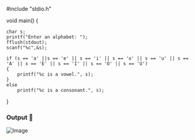 #include "stdio.h"

void main()
{

	char s;
	printf("Enter an alphabet: ");
	fflush(stdout);
	scanf("%c",&s);

	if (s == 'a' ||s == 'e' || s == 'i' || s == 'o' || s == 'u' || s == 'A' || s == 'E' || s == 'I' || s == 'O' || s == 'U')
	{
		printf("%c is a vowel.", s);
	}
	else
		printf("%c is a consonant.", s);
    
}

### Output 🎥

![Image](https://github.com/user-attachments/assets/eae0ba17-d796-4980-92f8-0fab64227f2b)
